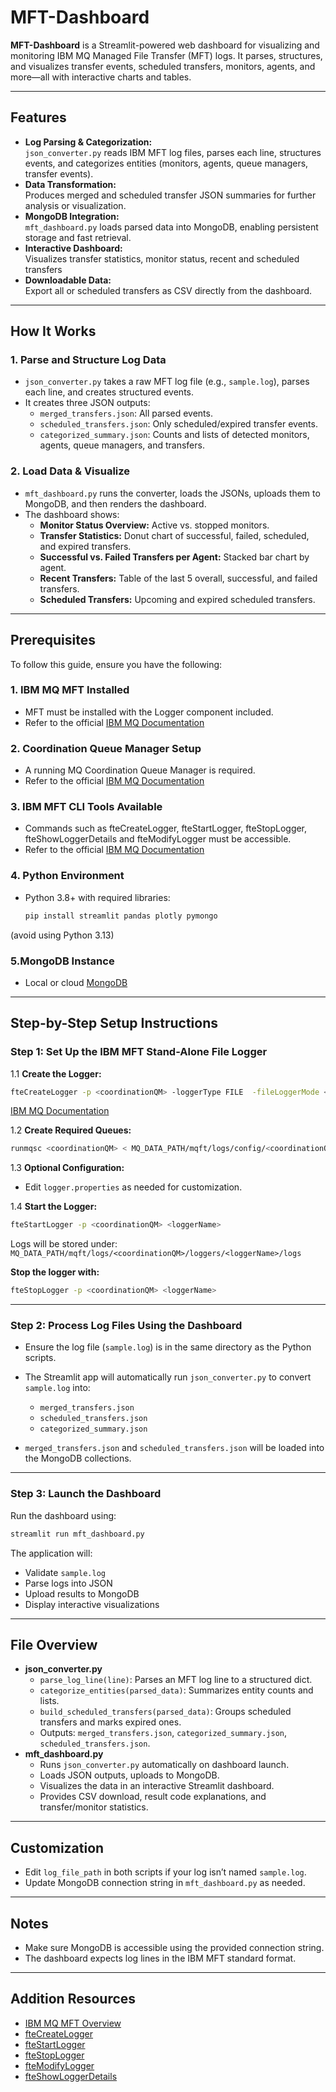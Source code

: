 # MFT-Dashboard

**MFT-Dashboard** is a Streamlit-powered web dashboard for visualizing and monitoring IBM MQ Managed File Transfer (MFT) logs. It parses, structures, and visualizes transfer events, scheduled transfers, monitors, agents, and more—all with interactive charts and tables.

---

## Features

- **Log Parsing & Categorization:**  
  `json_converter.py` reads IBM MFT log files, parses each line, structures events, and categorizes entities (monitors, agents, queue managers, transfer events).
- **Data Transformation:**  
  Produces merged and scheduled transfer JSON summaries for further analysis or visualization.
- **MongoDB Integration:**  
  `mft_dashboard.py` loads parsed data into MongoDB, enabling persistent storage and fast retrieval.
- **Interactive Dashboard:**  
  Visualizes transfer statistics, monitor status, recent and scheduled transfers
- **Downloadable Data:**  
  Export all or scheduled transfers as CSV directly from the dashboard.

---

## How It Works

### 1. Parse and Structure Log Data

- `json_converter.py` takes a raw MFT log file (e.g., `sample.log`), parses each line, and creates structured events.
- It creates three JSON outputs:
  - `merged_transfers.json`: All parsed events.
  - `scheduled_transfers.json`: Only scheduled/expired transfer events.
  - `categorized_summary.json`: Counts and lists of detected monitors, agents, queue managers, and transfers.

### 2. Load Data & Visualize

- `mft_dashboard.py` runs the converter, loads the JSONs, uploads them to MongoDB, and then renders the dashboard.
- The dashboard shows:
  - **Monitor Status Overview:** Active vs. stopped monitors.
  - **Transfer Statistics:** Donut chart of successful, failed, scheduled, and expired transfers.
  - **Successful vs. Failed Transfers per Agent:** Stacked bar chart by agent.
  - **Recent Transfers:** Table of the last 5 overall, successful, and failed transfers.
  - **Scheduled Transfers:** Upcoming and expired scheduled transfers.

---

## Prerequisites 
To follow this guide, ensure you have the following:
### 1.	 IBM MQ MFT Installed
   - MFT must be installed with the Logger component included.
   - Refer to the official [IBM MQ Documentation](https://www.ibm.com/docs/en/ibm-mq/9.4.x?topic=transfer-configuring-mft-first-use)

### 2.	Coordination Queue Manager Setup
   - A running MQ Coordination Queue Manager is required.
   - Refer to the official [IBM MQ Documentation](https://www.ibm.com/docs/en/ibm-mq/9.4.x?topic=mcr-ftesetupcoordination-set-up-properties-files-directories-coordination-queue-manager)
    
     
### 3.	IBM MFT CLI Tools Available
   - Commands such as fteCreateLogger, fteStartLogger, fteStopLogger, fteShowLoggerDetails and fteModifyLogger must be accessible.
   - Refer to the official [IBM MQ Documentation](https://www.ibm.com/docs/en/ibm-mq/9.4.x?topic=transfer-configuring-mft-logger) 
  
     
### 4. Python Environment
   - Python 3.8+ with required libraries:
     ```bash
     pip install streamlit pandas plotly pymongo
     ```
(avoid using Python 3.13)

### 5.MongoDB Instance
   - Local or cloud [MongoDB](https://www.mongodb.com/docs/atlas/)


---

## Step-by-Step Setup Instructions

### Step 1: Set Up the IBM MFT Stand-Alone File Logger

1.1 **Create the Logger:**  
```bash
fteCreateLogger -p <coordinationQM> -loggerType FILE  -fileLoggerMode <mode> -fileSize <size> -fileCount <number> <loggerName>
```
[IBM MQ Documentation](https://www.ibm.com/docs/en/ibm-mq/9.4.x?topic=reference-ftecreatelogger-create-mft-file-database-logger)

1.2 **Create Required Queues:**  
```bash
runmqsc <coordinationQM> < MQ_DATA_PATH/mqft/logs/config/<coordinationQM>/loggers/<loggerName>/<loggerName>_create.mqsc
```

1.3 **Optional Configuration:**  
- Edit `logger.properties` as needed for customization.

1.4 **Start the Logger:**  
```bash
fteStartLogger -p <coordinationQM> <loggerName>
```
Logs will be stored under:  
`MQ_DATA_PATH/mqft/logs/<coordinationQM>/loggers/<loggerName>/logs`

**Stop the logger with:**  
```bash
fteStopLogger -p <coordinationQM> <loggerName>
```

---

### Step 2: Process Log Files Using the Dashboard

- Ensure the log file (`sample.log`) is in the same directory as the Python scripts.
- The Streamlit app will automatically run `json_converter.py` to convert `sample.log` into:
  - `merged_transfers.json`
  - `scheduled_transfers.json`
  - `categorized_summary.json`

- `merged_transfers.json` and `scheduled_transfers.json` will be loaded into the MongoDB collections.

---

### Step 3: Launch the Dashboard

Run the dashboard using:
```bash
streamlit run mft_dashboard.py
```

The application will:
- Validate `sample.log`
- Parse logs into JSON
- Upload results to MongoDB
- Display interactive visualizations

---



## File Overview

- **json_converter.py**  
  - `parse_log_line(line)`: Parses an MFT log line to a structured dict.
  - `categorize_entities(parsed_data)`: Summarizes entity counts and lists.
  - `build_scheduled_transfers(parsed_data)`: Groups scheduled transfers and marks expired ones.
  - Outputs: `merged_transfers.json`, `categorized_summary.json`, `scheduled_transfers.json`.
- **mft_dashboard.py**
  - Runs `json_converter.py` automatically on dashboard launch.
  - Loads JSON outputs, uploads to MongoDB.
  - Visualizes the data in an interactive Streamlit dashboard.
  - Provides CSV download, result code explanations, and transfer/monitor statistics.

---

## Customization

- Edit `log_file_path` in both scripts if your log isn’t named `sample.log`.
- Update MongoDB connection string in `mft_dashboard.py` as needed.

---

## Notes

- Make sure MongoDB is accessible using the provided connection string.
- The dashboard expects log lines in the IBM MFT standard format.
---
## Addition Resources

- [IBM MQ MFT Overview](https://www.ibm.com/docs/en/ibm-mq/9.4.x?topic=configuring-managed-file-transfer)
- [fteCreateLogger](https://www.ibm.com/docs/en/ibm-mq/9.4.x?topic=reference-ftecreatelogger-create-mft-file-database-logger)
- [fteStartLogger](https://www.ibm.com/docs/en/ibm-mq/9.4.x?topic=reference-ftestartlogger-start-mft-logger)
- [fteStopLogger](https://www.ibm.com/docs/en/ibm-mq/9.4.x?topic=reference-ftestoplogger-stop-mft-logger)
- [fteModifyLogger](https://www.ibm.com/docs/en/ibm-mq/9.4.x?topic=reference-ftemodifylogger-run-mft-logger-as-windows-service)
- [fteShowLoggerDetails](https://www.ibm.com/docs/en/ibm-mq/9.4.x?topic=reference-fteshowloggerdetails-display-mft-logger-details)
